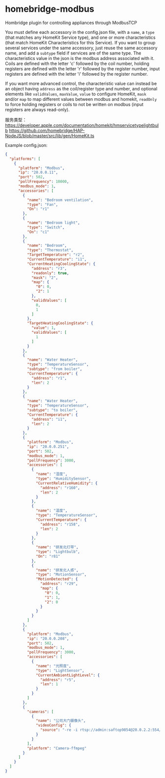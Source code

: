 # homebridge-modbus

Hombridge plugin for controlling appliances through ModbusTCP

You must define each accessory in the config.json file, with a `name`, a `type` (that matches any HomeKit Service type), and one or more characteristics (that match HomeKit Characteristics for this Service).
If you want to group several services under the same accessory, just reuse the same accessory name, and add a `subtype` field if services are of the same type.
The characteristics value in the json is the modbus address associated with it.
Coils are defined with the letter 'c' followed by the coil number, holding registers are defined with the letter 'r' followed by the register number, input registers are defined with the letter 'i' followed by the register number.

If you want more advanced control, the characteristic value can instead be an object having `address` as the coil/register type and number, and optional elements like `validValues`, `maxValue`, `value` to configure HomeKit, `mask` and/or `map` to map different values between modbus and homekit, `readOnly` to force holding registers or coils to not be written on modbus (input registers are always read-only).

服务类型：
https://developer.apple.com/documentation/homekit/hmservicetypelightbulb
https://github.com/homebridge/HAP-NodeJS/blob/master/src/lib/gen/HomeKit.ts

Example config.json:
```json
{
  "platforms": [
    {
      "platform": "Modbus",
      "ip": "20.0.0.11",
      "port": 502,
      "pollFrequency": 10000,
      "modbus_mode": 1,
      "accessories": [
        {
          "name": "Bedroom ventilation",
          "type": "Fan",
          "On": "r1"
        },
        {
          "name": "Bedroom light",
          "type": "Switch",
          "On": "c1"
        },
        {
          "name": "Bedroom",
          "type": "Thermostat",
          "TargetTemperature": "r2",
          "CurrentTemperature": "i1",
          "CurrentHeatingCoolingState": {
            "address": "r3",
            "readonly": true,
            "mask": "2",
            "map": {
              "0": 0,
              "2": 1
            },
            "validValues": [
              0,
              1
            ]
          },
          "TargetHeatingCoolingState": {
            "value": 1,
            "validValues": [
              1
            ]
          }
        },
        {
          "name": "Water Heater",
          "type": "TemperatureSensor",
          "subtype": "from boiler",
          "CurrentTemperature": {
            "address": "r1",
            "len": 2
          }
        },
        {
          "name": "Water Heater",
          "type": "TemperatureSensor",
          "subtype": "to boiler",
          "CurrentTemperature": {
            "address": "i1",
            "len": 2
          }
        },
        {
          "platform": "Modbus",
          "ip": "20.0.0.251",
          "port": 502,
          "modbus_mode": 1,
          "pollFrequency": 3000,
          "accessories": [
            {
              "name": "湿度",
              "type": "HumiditySensor",
              "CurrentRelativeHumidity": {
                "address": "r160",
                "len": 2
              }
            },
            {
              "name": "温度",
              "type": "TemperatureSensor",
              "CurrentTemperature": {
                "address": "r158",
                "len": 2
              }
            },
            {
              "name": "研发北灯带",
              "type": "Lightbulb",
              "On": "r81"
            },
            {
              "name": "研发北人感",
              "type": "MotionSensor",
              "MotionDetected": {
                "address": "r29",
                "map": {
                  "0": 0,
                  "1": 1,
                  "2": 0
                }
              }
            }
          ]
        },
        {
          "platform": "Modbus",
          "ip": "20.0.0.208",
          "port": 502,
          "modbus_mode": 1,
          "pollFrequency": 3000,
          "accessories": [
            {
              "name": "光照度",
              "type": "LightSensor",
              "CurrentAmbientLightLevel": {
                "address": "r5",
                "len": 1
              }
            }
          ]
        },
        {
          "cameras": [
            {
              "name": "公司大门摄像头",
              "videoConfig": {
                "source": "-re -i rtsp://admin:saftop9854@20.0.2.2:554/h264/ch36/sub/av_stream"
              }
            }
          ],
          "platform": "Camera-ffmpeg"
        }
      ]
    }
  ]
}
```